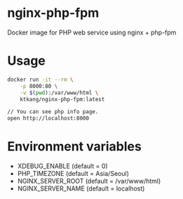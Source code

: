 # nginx-php-fpm
Docker image for PHP web service using nginx + php-fpm

# Usage
```bash
docker run -it --rm \
    -p 8000:80 \
    -v $(pwd):/var/www/html \
    ktkang/nginx-php-fpm:latest

// You can see php info page.
open http://localhost:8000
```

# Environment variables
- XDEBUG_ENABLE (default = 0)
- PHP_TIMEZONE (default = Asia/Seoul)
- NGINX_SERVER_ROOT (default = /var/www/html)
- NGINX_SERVER_NAME (default = localhost)
